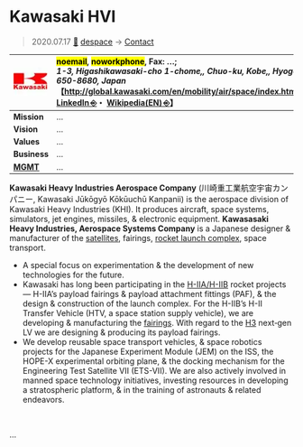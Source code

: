 # Kawasaki HVI
> 2020.07.17 [🚀](../../index/index.md) [despace](../index.md) → [Contact](../contact.md)

|[![](../f/contact/k/kawasaki_hvi_logo1_thumb.webp)](../f/contact/k/kawasaki_hvi_logo1.png)|<mark>noemail</mark>, <mark>noworkphone</mark>, Fax: …;<br> *1-3, Higashikawasaki-cho 1-chome,, Chuo-ku, Kobe,, Hyogo 650-8680, Japan*<br> 【<http://global.kawasaki.com/en/mobility/air/space/index.html>・ [LinkedIn ⎆](https://www.linkedin.com/company/kawasaki-heavy-industries/)・ [Wikipedia(EN) ⎆](https://en.wikipedia.org/wiki/Kawasaki_Aerospace_Company)】|
|:--|:--|
|**Mission**|…|
|**Vision**|…|
|**Values**|…|
|**Business**|…|
|**[MGMT](../mgmt.md)**|…|

**Kawasaki Heavy Industries Aerospace Company** (川崎重工業航空宇宙カンパニー, Kawasaki Jūkōgyō Kōkūuchū Kanpanii) is the aerospace division of Kawasaki Heavy Industries (KHI). It produces aircraft, space systems, simulators, jet engines, missiles, & electronic equipment. **Kawasasaki Heavy Industries, Aerospace Systems Company** is a Japanese designer & manufacturer of the [satellites](../sc.md), fairings, [rocket launch complex](../spaceport.md), space transport.

   - A special focus on experimentation & the development of new technologies for the future.
   - Kawasaki has long been participating in the [H-IIA/H-IIB](../h2.md) rocket projects — H-IIA’s payload fairings & payload attachment fittings (PAF), & the design & construction of the launch complex. For the H-IIB’s H-II Transfer Vehicle (HTV, a space station supply vehicle), we are developing & manufacturing the [fairings](../lv.md). With regard to the [H3](../h3.md) next‑gen LV we are designing & producing its payload fairings.
   - We develop reusable space transport vehicles, & space robotics projects for the Japanese Experiment Module (JEM) on the ISS, the HOPE-X experimental orbiting plane, & the docking mechanism for the Engineering Test Satellite VII (ETS-VII). We are also actively involved in manned space technology initiatives, investing resources in developing a stratospheric platform, & in the training of astronauts & related endeavors.

<p style="page-break-after:always"> </p>

…


